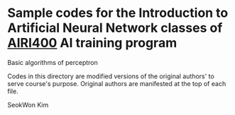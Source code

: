 # Sample codes for the Introduction to Artificial Neural Network classes of [AIRI400](http://airi.kr/research-division/notice/?mod=document&uid=28) AI training program

Basic algorithms of perceptron

Codes in this directory are modified versions of the original authors' to serve course's purpose. Original authors are manifested at the top of each file.

SeokWon Kim

